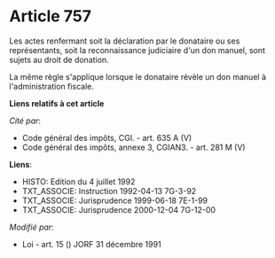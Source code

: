 # Article 757

Les actes renfermant soit la déclaration par le donataire ou ses représentants, soit la reconnaissance judiciaire d'un don
manuel, sont sujets au droit de donation.

La même règle s'applique lorsque le donataire révèle un don manuel à l'administration fiscale.

**Liens relatifs à cet article**

_Cité par_:

  - Code général des impôts, CGI. - art. 635 A (V)
  - Code général des impôts, annexe 3, CGIAN3. - art. 281 M (V)

**Liens**:

  - HISTO: Edition du 4 juillet 1992
  - TXT_ASSOCIE: Instruction 1992-04-13 7G-3-92
  - TXT_ASSOCIE: Jurisprudence 1999-06-18 7E-1-99
  - TXT_ASSOCIE: Jurisprudence 2000-12-04 7G-12-00

_Modifié par_:

  - Loi - art. 15 () JORF 31 décembre 1991
